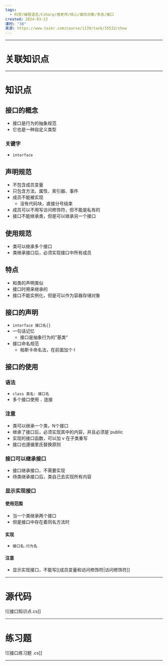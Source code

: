 ```yaml
---
tags:
  - 科学/编程语言/Csharp/唐老师/核心/面向对象/多态/接口
created: 2024-03-22
课时: "38"
来源: https://www.taikr.com/course/1139/task/35532/show
---
```


---
# 关联知识点



---
# 知识点

## 接口的概念

- 接口是行为的抽象规范
- 它也是一种自定义类型
### 关键字

- `interface`
## 声明规范

- 不包含成员变量
- 只包含方法、属性、索引器、事件
- 成员不能被实现
	- 没有代码块，直接分号结束
- 成员可以不用写访问修饰符，但不能是私有的
- 接口不能继承类，但是可以继承另一个接口
## 使用规范

- 类可以继承多个接口
- 类继承接口后，必须实现接口中所有成员
## 特点

- 和类的声明类似
- 接口时用来继承的
- 接口不能实例化，但是可以作为容器存储对象
## 接口的声明

- `interface 接口名{}`
- 一句话记忆
	- 接口是抽象行为的”基类“
- 接口命名规范
	- 帕斯卡命名法，在前面加个 I
## 接口的使用

### 语法

- `class 类名: 接口名`
- 多个接口使用 `，`连接
### 注意

- 类可以继承一个类，N个接口
- 继承了接口后，必须实现其中的内容，并且必须是`public
- 实现的接口函数，可以加 v 在子类重写
- 接口也遵循里氏替换原则
### 接口可以继承接口

- 接口继承接口，不需要实现
- 待类继承接口后，类自己去实现所有内容
### 显示实现接口

#### 使用范围

- 当一个类继承两个接口
- 但是接口中存在着同名方法时
#### 实现

- `接口名.行为名`
#### 注意

- 显示实现接口，不能写[[成员变量和访问修饰符|访问修饰符]]

---
# 源代码

![[接口知识点.cs]]

---
# 练习题

![[接口练习题 .cs]]

---